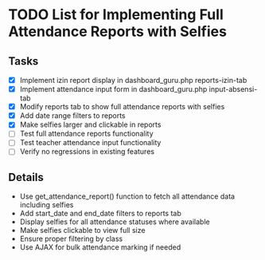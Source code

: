 # TODO List for Implementing Full Attendance Reports with Selfies

## Tasks
- [x] Implement izin report display in dashboard_guru.php reports-izin-tab
- [x] Implement attendance input form in dashboard_guru.php input-absensi-tab
- [x] Modify reports tab to show full attendance reports with selfies
- [x] Add date range filters to reports
- [x] Make selfies larger and clickable in reports
- [ ] Test full attendance reports functionality
- [ ] Test teacher attendance input functionality
- [ ] Verify no regressions in existing features

## Details
- Use get_attendance_report() function to fetch all attendance data including selfies
- Add start_date and end_date filters to reports tab
- Display selfies for all attendance statuses where available
- Make selfies clickable to view full size
- Ensure proper filtering by class
- Use AJAX for bulk attendance marking if needed
